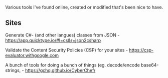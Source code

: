 Various tools I've found online, created or modified that's been nice to have.

## Sites

Generate C#- (and other langues) classes from JSON - https://app.quicktype.io/#l=cs&r=json2csharp

Validate the Content Security Policies (CSP) for your sites - https://csp-evaluator.withgoogle.com

A bunch of tools for doing a bunch of things (eg. decode/encode base64-strings,  - https://gchq.github.io/CyberChef/
